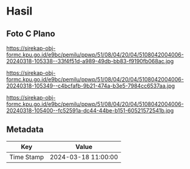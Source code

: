 # Hasil

## Foto C Plano

https://sirekap-obj-formc.kpu.go.id/e9bc/pemilu/ppwp/51/08/04/20/04/5108042004006-20240318-105338--33f4f51d-a989-49db-bb83-f9190fb068ac.jpg

https://sirekap-obj-formc.kpu.go.id/e9bc/pemilu/ppwp/51/08/04/20/04/5108042004006-20240318-105349--c4bcfafb-9b21-474a-b3e5-7984cc6537aa.jpg

https://sirekap-obj-formc.kpu.go.id/e9bc/pemilu/ppwp/51/08/04/20/04/5108042004006-20240318-105400--fc52591a-dc44-44be-b151-60521572541b.jpg


## Metadata

| Key        | Value               |
| ---------- | ------------------- |
| Time Stamp | 2024-03-18 11:00:00 |




